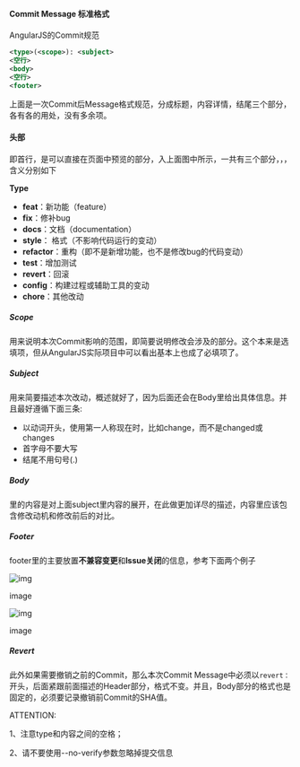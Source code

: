 #### Commit Message 标准格式

AngularJS的Commit规范

```xml
<type>(<scope>): <subject>
<空行>
<body>
<空行>
<footer>
```

上面是一次Commit后Message格式规范，分成标题，内容详情，结尾三个部分，各有各的用处，没有多余项。

#### 头部

即首行，是可以直接在页面中预览的部分，入上面图中所示，一共有三个部分<type>，<scope>，<subject>，含义分别如下

**Type**

- **feat**：新功能（feature）
- **fix**：修补bug
- **docs**：文档（documentation）
- **style**： 格式（不影响代码运行的变动）
- **refactor**：重构（即不是新增功能，也不是修改bug的代码变动）
- **test**：增加测试
- **revert**：回滚
- **config**：构建过程或辅助工具的变动
- **chore**：其他改动

##### Scope

用来说明本次Commit影响的范围，即简要说明修改会涉及的部分。这个本来是选填项，但从AngularJS实际项目中可以看出基本上也成了必填项了。

##### Subject

用来简要描述本次改动，概述就好了，因为后面还会在Body里给出具体信息。并且最好遵循下面三条:

- 以动词开头，使用第一人称现在时，比如change，而不是changed或changes
- 首字母不要大写
- 结尾不用句号(.)

##### Body

<body>里的内容是对上面subject<subject style="margin: 0px; padding: 0px; max-width: 100%; box-sizing: border-box !important; word-wrap: break-word !important;">里内容的展开，在此做更加详尽的描述，内容里应该包含修改动机和修改前后的对比。</subject>

##### Footer

footer里的主要放置**不兼容变更**和**Issue关闭**的信息，参考下面两个例子



![img](https:////upload-images.jianshu.io/upload_images/1966717-d12361273625cc5d?imageMogr2/auto-orient/strip|imageView2/2/w/640/format/webp)

image



![img](https:////upload-images.jianshu.io/upload_images/1966717-14381765ab9efcf3?imageMogr2/auto-orient/strip|imageView2/2/w/640/format/webp)

image

##### Revert

此外如果需要撤销之前的Commit，那么本次Commit Message中必须以`revert：`开头，后面紧跟前面描述的Header部分，格式不变。并且，Body部分的格式也是固定的，必须要记录撤销前Commit的SHA值。



ATTENTION:

1、注意type和内容之间的空格；

2、请不要使用--no-verify参数忽略掉提交信息
